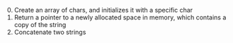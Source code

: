 0. Create an array of chars, and initializes it with a specific char
1. Return a pointer to a newly allocated space in memory, which contains a copy of the string
2. Concatenate two strings
